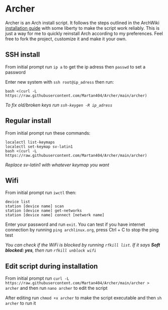 # Archer

Archer is an Arch install script. It follows the steps outlined in the ArchWiki [installation guide](https://wiki.archlinux.org/title/Installation_guide) with some liberty to make the script work reliably. This is just a way for me to quickly reinstall Arch according to my preferences. Feel free to fork the project, customize it and make it your own.

## SSH install

From initial prompt run `ip a` to get the ip adress then `passwd` to set a password

Enter new system with `ssh root@ip_adress` then run:
```
bash <(curl -L https://raw.githubusercontent.com/Martan404/Archer/main/archer)
```
*To fix old/broken keys run `ssh-keygen -R ip_adress`*

## Regular install

From initial prompt run these commands: 
```
localectl list-keymaps
localectl set-keymap sv-latin1
bash <(curl -L https://raw.githubusercontent.com/Martan404/Archer/main/archer)
```
*Replace sv-latin1 with whatever keymap you want*

## Wifi

From initial prompt run `iwctl` then:
```
device list
station [device name] scan
station [device name] get-networks
station [device name] connect [network name]
```
Enter your password and run `exit`. You can test if you have internet connection by running `ping archlinux.org`, press Ctrl + C to stop the ping test

*You can check if the WiFi is blocked by running `rfkill list`. If it says **Soft blocked: yes**, then run `rfkill unblock wifi`*

## Edit script during installation

From initial prompt run `curl -L https://raw.githubusercontent.com/Martan404/Archer/main/archer > archer` and then run `nano archer` to edit the script

After editing run `chmod +x archer` to make the script executable and then `sh archer` to run it